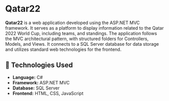 # Qatar22

**Qatar22** is a web application developed using the ASP.NET MVC framework. It serves as a platform to display information related to the Qatar 2022 World Cup, including teams, and standings. The application follows the MVC architectural pattern, with structured folders for Controllers, Models, and Views. It connects to a SQL Server database for data storage and utilizes standard web technologies for the frontend.

## 🧰 Technologies Used

- **Language:** C#
- **Framework:** ASP.NET MVC
- **Database:** SQL Server
- **Frontend:** HTML, CSS, JavaScript
